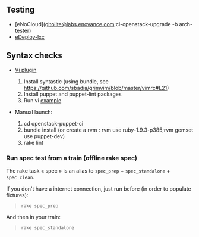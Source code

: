 ## Testing

* [eNoCloud](gitolite@labs.enovance.com:ci-openstack-upgrade -b arch-tester)
* [eDeploy-lxc](https://github.com/enovance/edeploy-lxc)


## Syntax checks

* [Vi plugin](https://github.com/scrooloose/syntastic)
  1. Install syntastic (using bundle, see https://github.com/sbadia/grimvim/blob/master/vimrc#L21)
  2. Install puppet and puppet-lint packages
  3. Run vi [example](http://pub.sebian.fr/pub/syntastic.png)

* Manual launch:
  1. cd openstack-puppet-ci
  2. bundle install (or create a rvm : rvm use ruby-1.9.3-p385;rvm gemset use puppet-dev)
  3. rake lint

### Run spec test from a train (offline rake spec)

The rake task « spec » is an alias to `spec_prep` + `spec_standalone` + `spec_clean`.

If you don't have a internet connection, just run before (in order to populate
fixtures):

>     rake spec_prep

And then in your train:

>     rake spec_standalone
